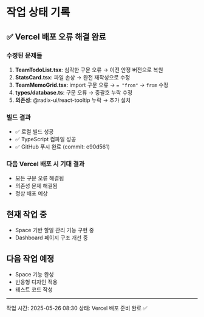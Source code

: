 # 작업 상태 기록

## ✅ Vercel 배포 오류 해결 완료

### 수정된 문제들
1. **TeamTodoList.tsx**: 심각한 구문 오류 → 이전 안정 버전으로 복원
2. **StatsCard.tsx**: 파일 손상 → 완전 재작성으로 수정
3. **TeamMemoGrid.tsx**: import 구문 오류 → `= "from"` → `from` 수정
4. **types/database.ts**: 구문 오류 → 중괄호 누락 수정
5. **의존성**: @radix-ui/react-tooltip 누락 → 추가 설치

### 빌드 결과
- ✅ 로컬 빌드 성공
- ✅ TypeScript 컴파일 성공
- ✅ GitHub 푸시 완료 (commit: e90d561)

### 다음 Vercel 배포 시 기대 결과
- 모든 구문 오류 해결됨
- 의존성 문제 해결됨
- 정상 배포 예상

## 현재 작업 중
- Space 기반 할일 관리 기능 구현 중
- Dashboard 페이지 구조 개선 중

## 다음 작업 예정
- Space 기능 완성
- 반응형 디자인 적용
- 테스트 코드 작성

---
작업 시간: 2025-05-26 08:30
상태: Vercel 배포 준비 완료 ✅
